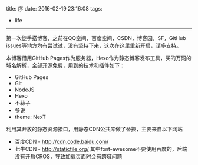 title: 序
date: 2016-02-19 23:16:08
tags:
- life
---
第一次徒手搭博客，之前在QQ空间，百度空间，CSDN，博客园，SF，GitHub issues等地方均有尝试过，没有坚持下来，这次在这里重新开启，请多支持。

本博客借用GitHub Pages作为服务器，Hexo作为静态博客发布工具，买的万网的域名解析，全部开源免费，用到的技术和插件如下：
- GitHub Pages
- Git
- NodeJS
- Hexo
- 不蒜子
- 多说
- theme: NexT

利用其开放的静态资源接口，用静态CDN公共库做了替换，主要来自以下网站
- 百度CDN - http://cdn.code.baidu.com/
- 七牛CDN - http://staticfile.org/
其中font-awesome不要使用百度的，后端没有开启CROS，导致加载页面时会有跨域问题